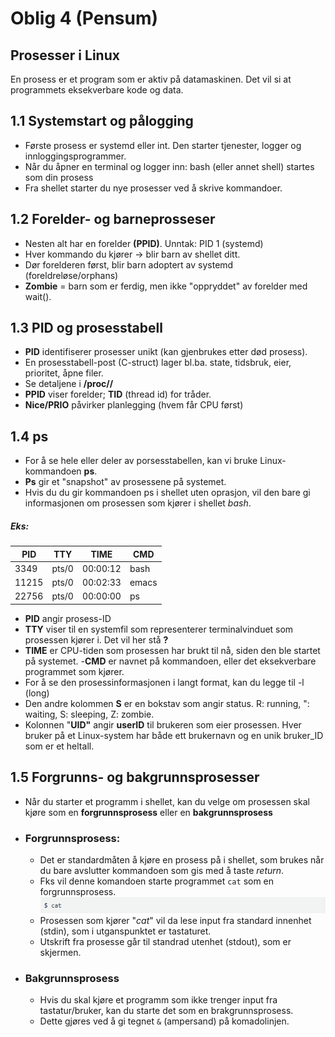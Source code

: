 # Oblig 4 (Pensum)

## Prosesser i Linux
En prosess er et program som er aktiv på datamaskinen. Det vil si at programmets eksekverbare kode og data. 


## 1.1 Systemstart og pålogging
- Første prosess er systemd eller int. Den starter tjenester, logger og innloggingsprogrammer.
- Når du åpner en terminal og logger inn: bash (eller annet shell) startes som din prosess
- Fra shellet starter du nye prosesser ved å skrive kommandoer.

## 1.2 Forelder- og barneprosseser
- Nesten alt har en forelder **(PPID)**. Unntak: PID 1 (systemd)
- Hver kommando du kjører -> blir barn av shellet ditt.
- Dør forelderen først, blir barn adoptert av systemd (foreldreløse/orphans)
- **Zombie** = barn som er ferdig, men ikke "oppryddet" av forelder med wait().

## 1.3 PID og prosesstabell
- **PID** identifiserer prosesser unikt (kan gjenbrukes etter død prosess).
- En prosesstabell-post (C-struct) lager bl.ba. state, tidsbruk, eier, prioritet, åpne filer.
- Se detaljene i **/proc/<PID>/**
- **PPID** viser forelder; **TID** (thread id) for tråder.
- **Nice/PRIO** påvirker planlegging (hvem får CPU først)

## 1.4 ps
- For å se hele eller deler av porsesstabellen, kan vi bruke Linux-kommandoen **ps**.
- **Ps** gir et "snapshot" av prosessene på systemet.
- Hvis du du gir kommandoen ps i shellet uten oprasjon, vil den bare gi informasjonen om prosessen som kjører i shellet *bash*.

##### Eks:
| PID | TTY | TIME | CMD |
|-----|-----|------|-----|
| 3349 | pts/0 | 00:00:12 | bash |
| 11215 | pts/0 | 00:02:33 | emacs |
| 22756 | pts/0 | 00:00:00 | ps |



- **PID** angir prosess-ID
- **TTY** viser til en systemfil som representerer terminalvinduet som prosessen kjører i. Det vil her stå **?**
- **TIME** er CPU-tiden som prosessen har brukt til nå, siden den ble startet på systemet.
-**CMD** er navnet på kommandoen, eller det eksekverbare programmet som kjører.
- For å se den prosessinformasjonen i langt format, kan du legge til -l (long)
- Den andre kolommen **S** er en bokstav som angir status. R: running, ": waiting, S: sleeping, Z: zombie.
- Kolonnen "**UID"** angir **userID** til brukeren som eier prosessen. Hver bruker på et Linux-system har både ett brukernavn og en unik bruker_ID som er et heltall.

## 1.5 Forgrunns- og bakgrunnsprosesser
- Når du starter et programm i shellet, kan du velge om prosessen skal kjøre som en **forgrunnsprosess** eller en **bakgrunnsprosess**
- ### Forgrunnsprosess:
    - Det er standardmåten å kjøre en prosess på i shellet, som brukes når du bare avslutter kommandoen som gis med å taste *return*.
    - Fks vil denne komandoen starte programmet `cat` som en forgrunnsprosess. 
    ![alt text](image.png)
    - Prosessen som kjører "*cat*" vil da lese input fra standard innenhet (stdin), som i utganspunktet er tastaturet.
    - Utskrift fra prosesse går til standrad utenhet (stdout), som er skjermen.

- ### Bakgrunnsprosess
    - Hvis du skal kjøre et programm som ikke trenger input fra tastatur/bruker, kan du starte det som en brakgrunnsprosess.
    - Dette gjøres ved å gi tegnet `&` (ampersand) på komadolinjen.
